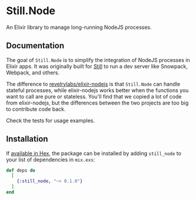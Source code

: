# Still.Node

An Elixir library to manage long-running NodeJS processes.

## Documentation

The goal of `Still.Node` is to simplify the integration of NodeJS processes in
Elixir apps. It was originally built for [Still](http://stillstatic.io/) to run a dev
server like Snowpack, Webpack, and others.

The difference to [revelrylabs/elixir-nodejs](https://github.com/revelrylabs/elixir-nodejs)
is that `Still.Node` can handle stateful processes, while elixir-nodejs
works better when the functions you want to call are pure or stateless.
You'll find that we copied a lot of code from elixir-nodejs, but
the differences between the two projects are too big to contribute
code back.

Check the tests for usage examples.

## Installation

If [available in Hex](https://hex.pm/docs/publish), the package can be installed
by adding `still_node` to your list of dependencies in `mix.exs`:

```elixir
def deps do
  [
    {:still_node, "~> 0.1.0"}
  ]
end
```

